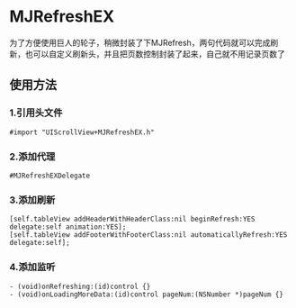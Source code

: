 # MJRefreshEX
为了方便使用巨人的轮子，稍微封装了下MJRefresh，两句代码就可以完成刷新，也可以自定义刷新头，并且把页数控制封装了起来，自己就不用记录页数了


## 使用方法
### 1.引用头文件
    #import "UIScrollView+MJRefreshEX.h"

### 2.添加代理
    #MJRefreshEXDelegate

### 3.添加刷新
    [self.tableView addHeaderWithHeaderClass:nil beginRefresh:YES delegate:self animation:YES];
    [self.tableView addFooterWithFooterClass:nil automaticallyRefresh:YES delegate:self];

### 4.添加监听
    - (void)onRefreshing:(id)control {}
    - (void)onLoadingMoreData:(id)control pageNum:(NSNumber *)pageNum {}
